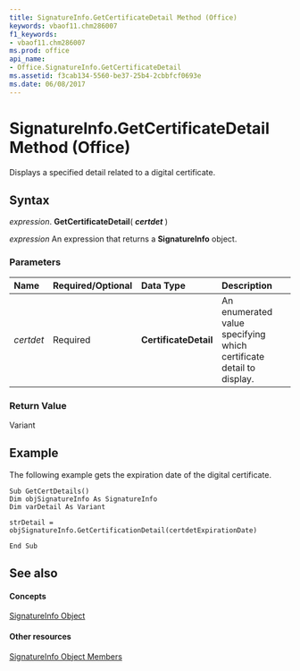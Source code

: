 ```yaml
---
title: SignatureInfo.GetCertificateDetail Method (Office)
keywords: vbaof11.chm286007
f1_keywords:
- vbaof11.chm286007
ms.prod: office
api_name:
- Office.SignatureInfo.GetCertificateDetail
ms.assetid: f3cab134-5560-be37-25b4-2cbbfcf0693e
ms.date: 06/08/2017
---
```



# SignatureInfo.GetCertificateDetail Method (Office)

Displays a specified detail related to a digital certificate.


## Syntax

 _expression_. **GetCertificateDetail**( **_certdet_** )

 _expression_ An expression that returns a **SignatureInfo** object.


### Parameters



|**Name**|**Required/Optional**|**Data Type**|**Description**|
|:-----|:-----|:-----|:-----|
| _certdet_|Required|**CertificateDetail**|An enumerated value specifying which certificate detail to display.|

### Return Value

Variant


## Example

The following example gets the expiration date of the digital certificate.


```
Sub GetCertDetails() 
Dim objSignatureInfo As SignatureInfo 
Dim varDetail As Variant 
 
strDetail = objSignatureInfo.GetCertificationDetail(certdetExpirationDate) 
 
End Sub 

```


## See also


#### Concepts


[SignatureInfo Object](signatureinfo-object-office.md)
#### Other resources


[SignatureInfo Object Members](signatureinfo-members-office.md)

